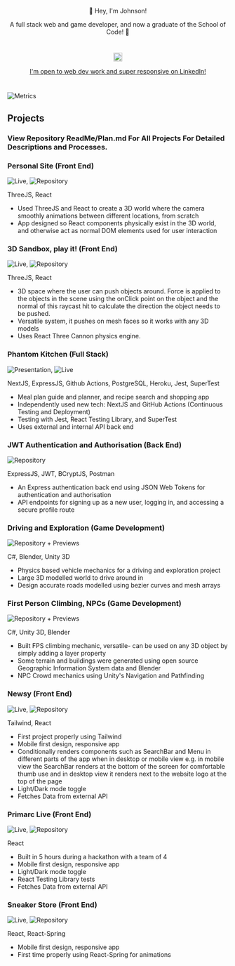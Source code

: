<p align="center">👋 Hey, I'm Johnson!</p>
<p align="center">
    A full stack web and game developer, and now a graduate of the School of Code! 🚀
</p>

<h1></h1>
<div align="center">
    <a href="https://linkedin.com/in/johnsonsingh" target="blank">
        <img src="https://raw.githubusercontent.com/rahuldkjain/github-profile-readme-generator/master/src/images/icons/Social/linked-in-alt.svg"
            alt="johnsonsingh" height="20" width="20" />
        <p>I'm open to web dev work and super responsive on LinkedIn!</p>
    </a>
</div>
<h1></h1>

![Metrics](https://metrics.lecoq.io/bM7tcHF88GBxDni?template=classic&base.activity=0&base.community=0&base.repositories=0&base.metadata=0&isocalendar=1&languages=1&base.indepth=false&base.hireable=false&isocalendar.duration=full-year&languages.limit=8&languages.threshold=0%25&languages.other=false&languages.colors=github&languages.sections=most-used&languages.indepth=false&languages.analysis.timeout=15&languages.categories=markup%2C%20programming&languages.recent.categories=markup%2C%20programming&languages.recent.load=300&languages.recent.days=14&config.timezone=Europe%2FLondon&config.display=large)

## Projects

### View Repository ReadMe/Plan.md For All Projects For Detailed Descriptions and Processes.

### Personal Site (Front End)

![Live](johnson-singh.netlify.app), ![Repository](https://github.com/bM7tcHF88GBxDni/react-three-fiber-cannon-drei-007)

ThreeJS, React

- Used ThreeJS and React to create a 3D world where the camera smoothly animations between different locations, from scratch
- App designed so React components physically exist in the 3D world, and otherwise act as normal DOM elements used for user interaction

### 3D Sandbox, play it! (Front End)

![Live](https://center-impulse.netlify.app), ![Repository](https://github.com/bM7tcHF88GBxDni/react-three-fiber-cannon-drei-005)

ThreeJS, React

- 3D space where the user can push objects around. Force is applied to the objects in the scene using the onClick point on the object and the normal of this raycast hit to calculate the direction the object needs to be pushed.
- Versatile system, it pushes on mesh faces so it works with any 3D models
- Uses React Three Cannon physics engine.

### Phantom Kitchen (Full Stack)

![Presentation](https://www.youtube.com/watch?v=n1A9Jk4iPKY), ![Live](development-phantom-kitchen.netlify.app)

NextJS, ExpressJS, Github Actions, PostgreSQL, Heroku, Jest, SuperTest

- Meal plan guide and planner, and recipe search and shopping app
- Independently used new tech: NextJS and GitHub Actions (Continuous Testing and Deployment)
- Testing with Jest, React Testing Library, and SuperTest
- Uses external and internal API back end

### JWT Authentication and Authorisation (Back End)

![Repository](https://github.com/bM7tcHF88GBxDni/authentication-and-authorisation)

ExpressJS, JWT, BCryptJS, Postman

- An Express authentication back end using JSON Web Tokens for authentication and authorisation
- API endpoints for signing up as a new user, logging in, and accessing a secure profile route

### Driving and Exploration (Game Development)

![Repository + Previews](https://github.com/bM7tcHF88GBxDni/DrivingAndExploration)

C#, Blender, Unity 3D

- Physics based vehicle mechanics for a driving and exploration project
- Large 3D modelled world to drive around in
- Design accurate roads modelled using bezier curves and mesh arrays

### First Person Climbing, NPCs (Game Development)

![Repository + Previews](https://github.com/bM7tcHF88GBxDni/FirstPersonProject)

C#, Unity 3D, Blender

- Built FPS climbing mechanic, versatile- can be used on any 3D object by simply adding a layer property
- Some terrain and buildings were generated using open source Geographic Information System data and Blender
- NPC Crowd mechanics using Unity's Navigation and Pathfinding

### Newsy (Front End)

![Live](newsy-newsy.netlify.app), ![Repository](https://github.com/bM7tcHF88GBxDni/newsy)

Tailwind, React

- First project properly using Tailwind
- Mobile first design, responsive app
- Conditionally renders components such as SearchBar and Menu in different parts of the app when in desktop or mobile view e.g. in mobile view the SearchBar renders at the bottom of the screen for comfortable thumb use and in desktop view it renders next to the website logo at the top of the page
- Light/Dark mode toggle
- Fetches Data from external API

### Primarc Live (Front End)

![Live](cabjprimarc.netlify.app), ![Repository](https://github.com/SchoolOfCode/primarc)

React

- Built in 5 hours during a hackathon with a team of 4
- Mobile first design, responsive app
- Light/Dark mode toggle
- React Testing Library tests
- Fetches Data from external API

### Sneaker Store (Front End)

![Live](https://sneak-sneak.netlify.app/), ![Repository](https://github.com/bM7tcHF88GBxDni/sneaker-store)

React, React-Spring

- Mobile first design, responsive app
- First time properly using React-Spring for animations
